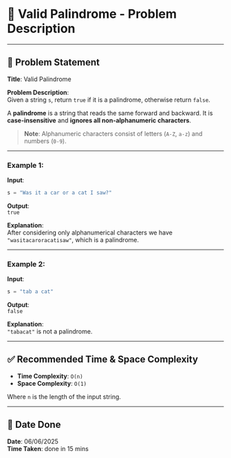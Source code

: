 # 🧮 Valid Palindrome - Problem Description

---

## 📌 Problem Statement

**Title**: Valid Palindrome

**Problem Description**:  
Given a string `s`, return `true` if it is a palindrome, otherwise return `false`.

A **palindrome** is a string that reads the same forward and backward. It is **case-insensitive** and **ignores all non-alphanumeric characters**.

> **Note**: Alphanumeric characters consist of letters (`A-Z`, `a-z`) and numbers (`0-9`).

---

### Example 1:
**Input**:  
```python
s = "Was it a car or a cat I saw?"
```

**Output**:  
`true`

**Explanation**:  
After considering only alphanumerical characters we have `"wasitacaroracatisaw"`, which is a palindrome.

---

### Example 2:
**Input**:  
```python
s = "tab a cat"
```

**Output**:  
`false`

**Explanation**:  
`"tabacat"` is not a palindrome.

---

## ✅ Recommended Time & Space Complexity

- **Time Complexity**: `O(n)`  
- **Space Complexity**: `O(1)`  

Where `n` is the length of the input string.

---

## 📅 Date Done

**Date**: 06/06/2025  
**Time Taken**: done in 15 mins
